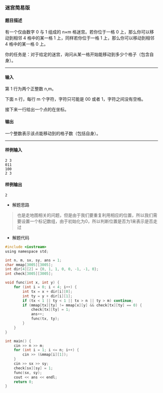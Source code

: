 ### 迷宫简易版

#### 题目描述

 有一个仅由数字 0 与 1 组成的 n×m 格迷宫。若你位于一格 0 上，那么你可以移动到相邻 4 格中的某一格 1 上，同样若你位于一格 1 上，那么你可以移动到相邻 4 格中的某一格 0 上。

 你的任务是：对于给定的迷宫，询问从某一格开始能移动到多少个格子（包含自身）。

------

#### 输入

 第 1 行为两个正整数 n,m。

 下面 n 行，每行 m 个字符，字符只可能是 00 或者 1，字符之间没有空格。

 接下来一行给出一个点的在坐标。

#### 输出

 一个整数表示该点能移动到的格子数（包括自身）。

------

#### 样例输入

```
2 3
011
100
2 3
```

#### 样例输出

```
2
```



- 解题思路

> 也是走地图相关的问题，但是由于我们要重复利用相应的位置，所以我们需要设置一个标记数组，由于初始化为0，所以判断位置是否为1来表示是否走过



- 解题代码

```c
#include <iostream>
using namespace std;

int n, m, sx, sy, ans = 1;
char mmap[3005][3005];
int dir[4][2] = {0, 1, 1, 0, 0, -1, -1, 0};
int check[3005][3005];

void func(int x, int y) {
	for (int i = 0; i < 4; i++) {
		int tx = x + dir[i][0];
		int ty = y + dir[i][1];
		if (tx < 1 || ty < 1 || tx > n || ty > m) continue;
		if (mmap[tx][ty] != mmap[x][y] && check[tx][ty] == 0) {
			check[tx][ty] = 1;
			ans++;
			func(tx, ty);
		}
	}	
}

int main() {
	cin >> n >> m;
	for (int i = 1; i <= n; i++) {
		cin >> (&mmap[i][1]);
	}
	cin >> sx >> sy;
	check[sx][sy] = 1;
	func(sx, sy);
	cout << ans << endl;
	return 0;
} 
```





